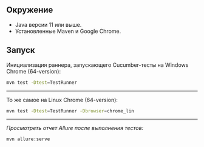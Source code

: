 ## Окружение

- Java версии 11 или выше.
- Установленные Maven и Google Chrome.

## Запуск

Инициализация раннера, запускающего Cucumber-тесты на Windows Chrome (64-version):

```bash
mvn test -Dtest=TestRunner
```
---

То же самое на Linux Chrome (64-version):

```bash
mvn test -Dtest=TestRunner -Dbrowser=chrome_lin
```
---

_Просмотреть отчет Allure после выполнения тестов:_
```bash
mvn allure:serve
```


